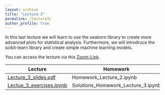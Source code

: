 ```yaml
---
layout: archive
title: "Lecture 3"
permalink: /lecture3/
author_profile: true
---
```

In this last lecture we will learn to use the seaborn library to create more advanced plots
for statistical analysis.
Furthermore, we will introdruce the scikit-learn library and create simple machine learning models.

You can access the lecture via this [Zoom-Link](https://us02web.zoom.us/j/84475605798?pwd=czJJZVJmSnhuZkRVTHNTUjB2ZGVFQT09).

| Lecture          | Homework   |                                                              
| --------         | ------ | 
|  [Lecture_3_slides.pdf](https://flxmschneider.github.io/files/lecture_3_slides.pdf) |  Homework_Lecture_2.ipynb| 
|[Lectue_3_exercises.ipynb](https://colab.research.google.com/drive/1vE2MZSkClQ47gpVg0LC_cyr4tqeumizd?usp=sharing)  | Solutions_Homework_Lecture_3.ipynb |
           


